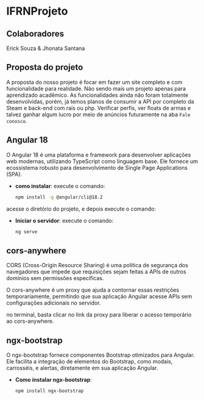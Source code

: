 # IFRNProjeto

## Colaboradores

Erick Souza & Jhonata Santana

## Proposta do projeto

A proposta do nosso projeto é focar em fazer um site completo e com funcionalidade para realidade. Não sendo mais um projeto apenas para aprendizado acadêmico. As funcionalidades ainda não foram totalmente desenvolvidas, porém, já temos planos de consumir a API por completo da Steam e back-end com rais ou php. Verificar perfis, ver floats de armas e talvez ganhar algum lucro por meio de anúncios futuramente na aba `Fale conosco`.

## Angular 18

O Angular 18 é uma plataforma e framework para desenvolver aplicações web modernas, utilizando TypeScript como linguagem base. Ele fornece um ecossistema robusto para desenvolvimento de Single Page Applications (SPA).

- **como instalar**:
   execute o comando:
   ```bash
   npm install -g @angular/cli@18.2

acesse o diretório do projeto, e depois execute o comando:

- **Iniciar o servidor**:
   execute o comando:
   ```bash
   ng serve

## cors-anywhere

CORS (Cross-Origin Resource Sharing) é uma política de segurança dos navegadores que impede que requisições sejam feitas a APIs de outros domínios sem permissões específicas.

O cors-anywhere é um proxy que ajuda a contornar essas restrições temporariamente, permitindo que sua aplicação Angular acesse APIs sem configurações adicionais no servidor.

no terminal, basta clicar no link da proxy para liberar o acesso temporário ao cors-anywhere.


## ngx-bootstrap

O ngx-bootstrap fornece componentes Bootstrap otimizados para Angular. Ele facilita a integração de elementos do Bootstrap, como modais, carrosséis, e alertas, diretamente em sua aplicação Angular.

- **Como instalar ngx-bootstrap**:
  ```bash
  npm install ngx-bootstrap
